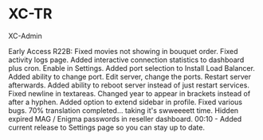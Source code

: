 # XC-TR
XC-Admin

Early Access R22B:
Fixed movies not showing in bouquet order.
Fixed activity logs page.
Added interactive connection statistics to dashboard plus cron. Enable in Settings.
Added port selection to Install Load Balancer.
Added ability to change port. Edit server, change the ports. Restart server afterwards.
Added ability to reboot server instead of just restart services.
Fixed newline in textareas.
Changed year to appear in brackets instead of after a hyphen.
Added option to extend sidebar in profile.
Fixed various bugs.
70% translation completed... taking it's swweeeett time.
Hidden expired MAG / Enigma passwords in reseller dashboard.
00:10 - Added current release to Settings page so you can stay up to date.